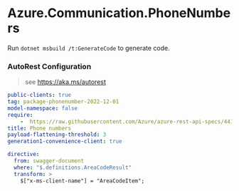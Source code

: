 # Azure.Communication.PhoneNumbers

Run `dotnet msbuild /t:GenerateCode` to generate code.

### AutoRest Configuration
> see https://aka.ms/autorest

``` yaml
public-clients: true
tag: package-phonenumber-2022-12-01
model-namespace: false
require:
    -  https://raw.githubusercontent.com/Azure/azure-rest-api-specs/4412bbe05d50af59ea1fcc39854975cdeb71652c/specification/communication/data-plane/PhoneNumbers/readme.md
title: Phone numbers
payload-flattening-threshold: 3
generation1-convenience-client: true
```
``` yaml
directive:
  from: swagger-document
  where: "$.definitions.AreaCodeResult"
  transform: >
    $["x-ms-client-name"] = "AreaCodeItem";
```
